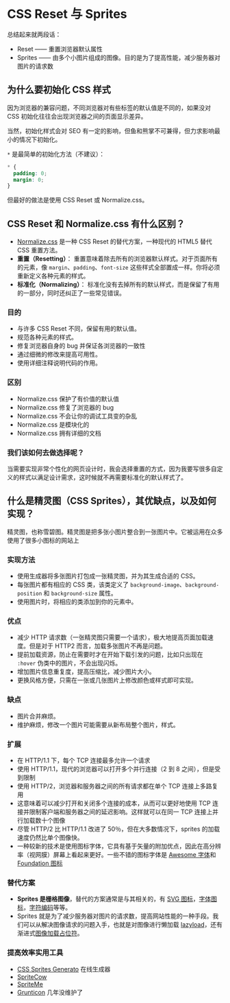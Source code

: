 # CSS Reset 与 Sprites

总结起来就两段话：

- Reset —— 重置浏览器默认属性
- Sprites —— 由多个小图片组成的图像。目的是为了提高性能，减少服务器对图片的请求数

## 为什么要初始化 CSS 样式

因为浏览器的兼容问题，不同浏览器对有些标签的默认值是不同的，如果没对 CSS 初始化往往会出现浏览器之间的页面显示差异。

当然，初始化样式会对 SEO 有一定的影响，但鱼和熊掌不可兼得，但力求影响最小的情况下初始化。

`*` 是最简单的初始化方法（不建议）：

```css
* {
  padding: 0;
  margin: 0;
}
```

但最好的做法是使用 CSS Reset 或 Normalize.css。

## CSS Reset 和 Normalize.css 有什么区别？

- [Normalize.css](https://necolas.github.io/normalize.css/) 是一种 CSS Reset 的替代方案，一种现代的 HTML5 替代 CSS 重置方法。
- **重置（Resetting）**： 重置意味着除去所有的浏览器默认样式。对于页面所有的元素，像 `margin`、`padding`、`font-size` 这些样式全部置成一样。你将必须重新定义各种元素的样式。
- **标准化（Normalizing）**： 标准化没有去掉所有的默认样式，而是保留了有用的一部分，同时还纠正了一些常见错误。

### 目的

- 与许多 CSS Reset 不同，保留有用的默认值。
- 规范各种元素的样式。
- 修复浏览器自身的 bug 并保证各浏览器的一致性
- 通过细微的修改来提高可用性。
- 使用详细注释说明代码的作用。

### 区别

- Normalize.css 保护了有价值的默认值
- Normalize.css 修复了浏览器的 bug
- Normalize.css 不会让你的调试工具变的杂乱
- Normalize.css 是模块化的
- Normalize.css 拥有详细的文档

### 我们该如何去做选择呢？

当需要实现非常个性化的网页设计时，我会选择重置的方式，因为我要写很多自定义的样式以满足设计需求，这时候就不再需要标准化的默认样式了。

## 什么是精灵图（CSS Sprites），其优缺点，以及如何实现？

精灵图，也称雪碧图。精灵图是把多张小图片整合到一张图片中。它被运用在众多使用了很多小图标的网站上

### 实现方法

- 使用生成器将多张图片打包成一张精灵图，并为其生成合适的 CSS。
- 每张图片都有相应的 CSS 类，该类定义了 `background-image`、`background-position` 和 `background-size` 属性。
- 使用图片时，将相应的类添加到你的元素中。

### 优点

- 减少 HTTP 请求数（一张精灵图只需要一个请求），极大地提高页面加载速度。但是对于 HTTP2 而言，加载多张图片不再是问题。
- 提前加载资源，防止在需要时才在开始下载引发的问题，比如只出现在 `:hover` 伪类中的图片，不会出现闪烁。
- 增加图片信息重复度，提高压缩比，减少图片大小。
- 更换风格方便，只需在一张或几张图片上修改颜色或样式即可实现。

### 缺点

- 图片合并麻烦。
- 维护麻烦，修改一个图片可能需要从新布局整个图片，样式。

### 扩展

- 在 HTTP/1.1 下，每个 TCP 连接最多允许一个请求
- 使用 HTTP/1.1，现代的浏览器可以打开多个并行连接（2 到 8 之间），但是受到限制
- 使用 HTTP/2，浏览器和服务器之间的所有请求都在单个 TCP 连接上多路复用
- 这意味着可以减少打开和关闭多个连接的成本，从而可以更好地使用 TCP 连接并限制客户端和服务器之间的延迟影响。这样就可以在同一 TCP 连接上并行加载数十个图像
- 尽管 HTTP/2 比 HTTP/1.1 改进了 50％，但在大多数情况下，sprites 的加载速度仍然比单个图像快。
- 一种较新的技术是使用图标字体，它具有基于矢量的附加优点，因此在高分辨率（视网膜）屏幕上看起来更好。一些不错的图标字体是 [Awesome 字体](http://fortawesome.github.com/Font-Awesome/)和 [Foundation 图标](http://www.zurb.com/playground/foundation-icons)

### 替代方案

- **Sprites 是栅格图像**，替代的方案通常是与其相关的，有 [SVG 图标](https://simurai.com/post/20251013889/svg-stacks)，[字体图标](https://css-tricks.com/flat-icons-icon-fonts/)，[字符编码](https://copypastecharacter.com/)等等。
- Sprites 就是为了减少服务器对图片的请求数，提高网站性能的一种手段。我们可以从解决图像请求的问题入手，也就是对图像进行懒加载 [lazyload](https://appelsiini.net/projects/lazyload/)，还有渐进式[图像加载占位符](https://jmperezperez.com/medium-image-progressive-loading-placeholder/)。

### 提高效率实用工具

- [CSS Sprites Generato](https://www.toptal.com/developers/css/sprite-generator) 在线生成器
- [SpriteCow](http://www.spritecow.com/)
- [SpriteMe](https://spriteme.org/)
- [Grunticon](https://github.com/filamentgroup/grunticon) 几年没维护了
